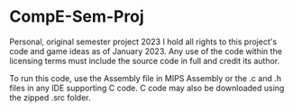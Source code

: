 # CompE-Sem-Proj
Personal, original semester project 2023 I hold all rights to this project's code and game ideas as of January 2023. Any use of the code within the licensing terms must include the source code in full and credit its author.

To run this code, use the Assembly file in MIPS Assembly or the .c and .h files in any IDE supporting C code. C code may also be downloaded using the zipped .src folder.
